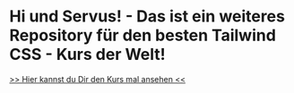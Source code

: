 # Hi und Servus! - Das ist ein weiteres Repository für den besten Tailwind CSS - Kurs der Welt!
[>> Hier kannst du Dir den Kurs mal ansehen <<](https://www.udemy.com/course/tailwindcss-deutsch/?referralCode=77E6A621DF1AA6ACE01C)
